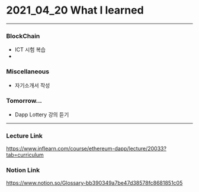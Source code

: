 # 2021_04_20 What I learned

-----

### BlockChain

* ICT 시험 복습
* 

### Miscellaneous

* 자기소개서 작성

### Tomorrow...

* Dapp Lottery 강의 듣기 
-----

### Lecture Link

<https://www.inflearn.com/course/ethereum-dapp/lecture/20033?tab=curriculum>
    
### Notion Link

<https://www.notion.so/Glossary-bb390349a7be47d38578fc8681851c05>